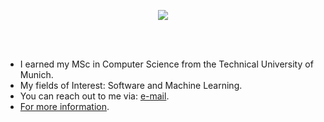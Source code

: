 <div align="center">
<p align="center">
  <img src="https://readme-typing-svg.herokuapp.com?color=%2336BCF7&lines=Hi!+Welcome+to+my+Github+profile!;Don't+hesitate+to+contact">
</p>

</div>
<br />
<br />

- I earned my MSc in Computer Science from the Technical University of Munich. <br />
- My fields of Interest: Software and Machine Learning.
- You can reach out to me via: [e-mail](emredemireng@gmail.com).
- [For more information](https://emreds.github.io/).
